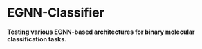 # **EGNN-Classifier**

**Testing various EGNN-based architectures for binary molecular classification tasks.**
